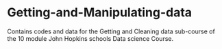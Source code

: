 # Getting-and-Manipulating-data
Contains codes and data for the Getting and Cleaning data sub-course of the 10 module John Hopkins schools Data science Course.
